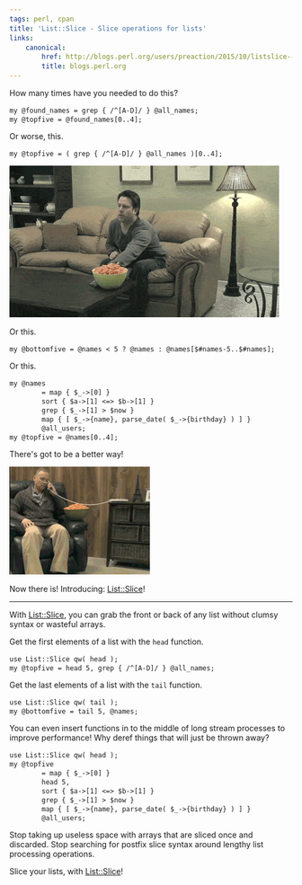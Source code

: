 ```yaml
---
tags: perl, cpan
title: 'List::Slice - Slice operations for lists'
links:
    canonical:
        href: http://blogs.perl.org/users/preaction/2015/10/listslice---slice-like-operations-for-lists.html
        title: blogs.perl.org
---
```


How many times have you needed to do this?

    my @found_names = grep { /^[A-D]/ } @all_names;
    my @topfive = @found_names[0..4];

Or worse, this.

    my @topfive = ( grep { /^[A-D]/ } @all_names )[0..4];

![There's got to be a better way](cheetos.gif)

Or this.

    my @bottomfive = @names < 5 ? @names : @names[$#names-5..$#names];

Or this.

    my @names
            = map { $_->[0] }
            sort { $a->[1] <=> $b->[1] }
            grep { $_->[1] > $now }
            map { [ $_->{name}, parse_date( $_->{birthday} ) ] }
            @all_users;
    my @topfive = @names[0..4];

There's got to be a better way!

![There's got to be a better way](cheetos-2.gif)

Now there is! Introducing: [List::Slice](http://metacpan.org/pod/List::Slice)!

---

With [List::Slice](http://metacpan.org/pod/List::Slice), you can grab
the front or back of any list without clumsy syntax or wasteful arrays.

Get the first elements of a list with the `head` function.

    use List::Slice qw( head );
    my @topfive = head 5, grep { /^[A-D]/ } @all_names;

Get the last elements of a list with the `tail` function.

    use List::Slice qw( tail );
    my @bottomfive = tail 5, @names;

You can even insert functions in to the middle of long stream processes
to improve performance! Why deref things that will just be thrown away?

    use List::Slice qw( head );
    my @topfive
            = map { $_->[0] }
            head 5,
            sort { $a->[1] <=> $b->[1] }
            grep { $_->[1] > $now }
            map { [ $_->{name}, parse_date( $_->{birthday} ) ] }
            @all_users;

Stop taking up useless space with arrays that are sliced once and
discarded. Stop searching for postfix slice syntax around lengthy list
processing operations.

Slice your lists, with
[List::Slice](http://metacpan.org/pod/List::Slice)!


